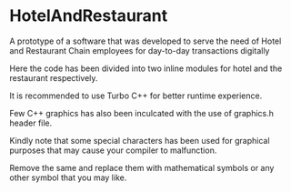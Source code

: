 # HotelAndRestaurant
A prototype of a software that was developed to serve the need of Hotel and Restaurant Chain employees for day-to-day transactions digitally

Here the code has been divided into two inline modules for hotel and the restaurant respectively.

It is recommended to use Turbo C++ for better runtime experience.

Few C++ graphics has also been inculcated with the use of graphics.h header file.

Kindly note that some special characters has been used for graphical purposes that may cause your compiler to malfunction.

Remove the same and replace them with mathematical symbols or any other symbol that you may like.


